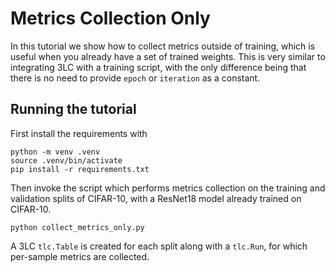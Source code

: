 # Metrics Collection Only

In this tutorial we show how to collect metrics outside of training, which is useful when you already have a set of trained weights. This is very similar to integrating 3LC with a training script, with the only difference being that there is no need to provide `epoch` or `iteration` as a constant.

## Running the tutorial

First install the requirements with
```
python -m venv .venv
source .venv/bin/activate
pip install -r requirements.txt
```

Then invoke the script which performs metrics collection on the training and validation splits of CIFAR-10, with a ResNet18 model already trained on CIFAR-10.
```
python collect_metrics_only.py
```

A 3LC `tlc.Table` is created for each split along with a `tlc.Run`, for which per-sample metrics are collected.